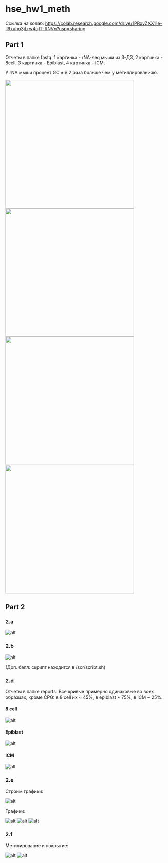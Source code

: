 # hse_hw1_meth

Ссылка на колаб: https://colab.research.google.com/drive/1PRxvZXX11e-ll9xuho3jLrw4qTf-RNVn?usp=sharing
## Part 1

Отчеты в папке fastq. 1 картинка - rNA-seq мыши из 3-ДЗ, 2 картинка - 8cell, 3 картинка - Epiblast, 4 картинка - ICM.

У rNA мыши процент GC ± в 2 раза больше чем у метиллированияю.

<p float="left">
  <img src="/screenshots/rna_stat.png" width="400" />
  <img src="/screenshots/8cell_stat.png" width="400" />
  <img src="/screenshots/epi_stat.png" width="400" />
  <img src="/screenshots/icm_stat.png" width="400" />
</p>




## Part 2
### 2.a

![alt](./screenshots/task2a.png)

### 2.b

![alt](./screenshots/task2b.png)

(Доп. балл: скрипт находится в /scr/script.sh)

### 2.d

Отчеты в папке reports. Все кривые примерно одинаковые во всех образцах, кроме CPG: в 8 cell их ~ 45%, в epiblast ~ 75%, в ICM ~ 25%.

#### 8 cell
![alt](./screenshots/m-bias-8cell.png)
#### Epiblast
![alt](./screenshots/m-bias-epi.png)
#### ICM
![alt](./screenshots/m-bias-ICM.png)

### 2.e

Строим графики:

![alt](./screenshots/example.png)

Графики:

![alt](./screenshots/graph8cell.png)
![alt](./screenshots/graphepi.png)
![alt](./screenshots/graphicm.png)

### 2.f

Метилирование и покрытие:

![alt](./screenshots/image_myth.png)
![alt](./screenshots/image_cov.png)
